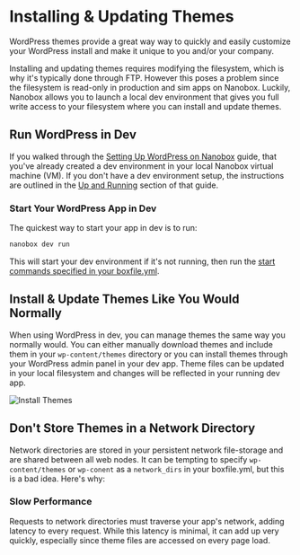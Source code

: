 # Installing & Updating Themes

WordPress themes provide a great way way to quickly and easily customize your WordPress install and make it unique to you and/or your company.

Installing and updating themes requires modifying the filesystem, which is why it's typically done through FTP. However this poses a problem since the filesystem is read-only in production and sim apps on Nanobox. Luckily, Nanobox allows you to launch a local dev environment that gives you full write access to your filesystem where you can install and update themes.

## Run WordPress in Dev
If you walked through the [Setting Up WordPress on Nanobox](/php/wordpress/getting-started) guide, that you've already created a dev environment in your local Nanobox virtual machine (VM). If you don't have a dev environment setup, the instructions are outlined in the
[Up and Running](/php/wordpress//#up-and-running) section of that guide.

### Start Your WordPress App in Dev
The quickest way to start your app in dev is to run:

```bash
nanobox dev run
```

This will start your dev environment if it's not running, then run the [start commands specified in your boxfile.yml](/wordpress/advanced/boxfile-explained/#start).

## Install & Update Themes Like You Would Normally
When using WordPress in dev, you can manage themes the same way you normally would. You can either manually download themes and include them in your `wp-content/themes` directory or you can install themes through your WordPress admin panel in your dev app. Theme files can be updated in your local filesystem and changes will be reflected in your running dev app.

![Install Themes](/assets/php/wordpress/wp-themes.png)

## Don't Store Themes in a Network Directory
Network directories are stored in your persistent network file-storage and are shared between all web nodes. It can be tempting to specify `wp-content/themes` or `wp-conent` as a `network_dirs` in your boxfile.yml, but this is a bad idea. Here's why:

### Slow Performance
Requests to network directories must traverse your app's network, adding latency to every request. While this latency is minimal, it can add up very quickly, especially since theme files are accessed on every page load.
